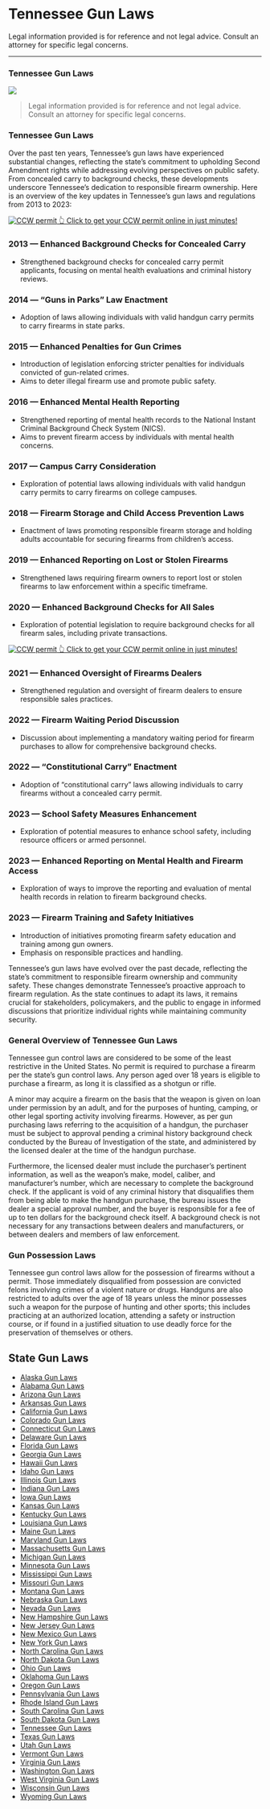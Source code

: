 # Tennessee Gun Laws

Legal information provided is for reference and not legal advice. Consult an attorney for specific legal concerns. 

* * *

### Tennessee Gun Laws

![](https://cdn-images-1.medium.com/max/1200/1*RPLfKSAYbiqdCHOapCHGSw.png)

> Legal information provided is for reference and not legal advice. Consult an attorney for specific legal concerns.

### Tennessee Gun Laws

Over the past ten years, Tennessee’s gun laws have experienced substantial changes, reflecting the state’s commitment to upholding Second Amendment rights while addressing evolving perspectives on public safety. From concealed carry to background checks, these developments underscore Tennessee’s dedication to responsible firearm ownership. Here is an overview of the key updates in Tennessee’s gun laws and regulations from 2013 to 2023:

<a href="https://serp.ly/ccw">
<div>
    <img src="https://cdn-images-1.medium.com/max/1200/1*aCmvRhaa5Xjz4zDZxHzAjg.png" alt="CCW permit">
    👆 Click to get your CCW permit online in just minutes!
</div>
</a>

### 2013 — Enhanced Background Checks for Concealed Carry

  * Strengthened background checks for concealed carry permit applicants, focusing on mental health evaluations and criminal history reviews.



### 2014 — “Guns in Parks” Law Enactment

  * Adoption of laws allowing individuals with valid handgun carry permits to carry firearms in state parks.



### 2015 — Enhanced Penalties for Gun Crimes

  * Introduction of legislation enforcing stricter penalties for individuals convicted of gun-related crimes.
  * Aims to deter illegal firearm use and promote public safety.



### 2016 — Enhanced Mental Health Reporting

  * Strengthened reporting of mental health records to the National Instant Criminal Background Check System (NICS).
  * Aims to prevent firearm access by individuals with mental health concerns.



### 2017 — Campus Carry Consideration

  * Exploration of potential laws allowing individuals with valid handgun carry permits to carry firearms on college campuses.



### 2018 — Firearm Storage and Child Access Prevention Laws

  * Enactment of laws promoting responsible firearm storage and holding adults accountable for securing firearms from children’s access.



### 2019 — Enhanced Reporting on Lost or Stolen Firearms

  * Strengthened laws requiring firearm owners to report lost or stolen firearms to law enforcement within a specific timeframe.



### 2020 — Enhanced Background Checks for All Sales

  * Exploration of potential legislation to require background checks for all firearm sales, including private transactions.



<a href="https://serp.ly/ccw">
<div>
    <img src="https://cdn-images-1.medium.com/max/1200/1*TMCVgNoKp2NAtvLSAMkaJg.png" alt="CCW permit">
    👆 Click to get your CCW permit online in just minutes!
</div>
</a>


### 2021 — Enhanced Oversight of Firearms Dealers

  * Strengthened regulation and oversight of firearm dealers to ensure responsible sales practices.



### 2022 — Firearm Waiting Period Discussion

  * Discussion about implementing a mandatory waiting period for firearm purchases to allow for comprehensive background checks.



### 2022 — “Constitutional Carry” Enactment

  * Adoption of “constitutional carry” laws allowing individuals to carry firearms without a concealed carry permit.



### 2023 — School Safety Measures Enhancement

  * Exploration of potential measures to enhance school safety, including resource officers or armed personnel.



### 2023 — Enhanced Reporting on Mental Health and Firearm Access

  * Exploration of ways to improve the reporting and evaluation of mental health records in relation to firearm background checks.



### 2023 — Firearm Training and Safety Initiatives

  * Introduction of initiatives promoting firearm safety education and training among gun owners.
  * Emphasis on responsible practices and handling.



Tennessee’s gun laws have evolved over the past decade, reflecting the state’s commitment to responsible firearm ownership and community safety. These changes demonstrate Tennessee’s proactive approach to firearm regulation. As the state continues to adapt its laws, it remains crucial for stakeholders, policymakers, and the public to engage in informed discussions that prioritize individual rights while maintaining community security.

### General Overview of Tennessee Gun Laws

Tennessee gun control laws are considered to be some of the least restrictive in the United States. No permit is required to purchase a firearm per the state’s gun control laws. Any person aged over 18 years is eligible to purchase a firearm, as long it is classified as a shotgun or rifle.

A minor may acquire a firearm on the basis that the weapon is given on loan under permission by an adult, and for the purposes of hunting, camping, or other legal sporting activity involving firearms. However, as per gun purchasing laws referring to the acquisition of a handgun, the purchaser must be subject to approval pending a criminal history background check conducted by the Bureau of Investigation of the state, and administered by the licensed dealer at the time of the handgun purchase.

Furthermore, the licensed dealer must include the purchaser’s pertinent information, as well as the weapon’s make, model, caliber, and manufacturer’s number, which are necessary to complete the background check. If the applicant is void of any criminal history that disqualifies them from being able to make the handgun purchase, the bureau issues the dealer a special approval number, and the buyer is responsible for a fee of up to ten dollars for the background check itself. A background check is not necessary for any transactions between dealers and manufacturers, or between dealers and members of law enforcement.



### Gun Possession Laws

Tennessee gun control laws allow for the possession of firearms without a permit. Those immediately disqualified from possession are convicted felons involving crimes of a violent nature or drugs. Handguns are also restricted to adults over the age of 18 years unless the minor possesses such a weapon for the purpose of hunting and other sports; this includes practicing at an authorized location, attending a safety or instruction course, or if found in a justified situation to use deadly force for the preservation of themselves or others.

## State Gun Laws

- [Alaska Gun Laws](https://github.com/universityofguns/laws/blob/main/state-gun-laws/Alaska-Gun-Laws.md)
- [Alabama Gun Laws](https://github.com/universityofguns/laws/blob/main/state-gun-laws/Alabama-Gun-Laws.md)
- [Arizona Gun Laws](https://github.com/universityofguns/laws/blob/main/state-gun-laws/Arizona-Gun-Laws.md)
- [Arkansas Gun Laws](https://github.com/universityofguns/laws/blob/main/state-gun-laws/Arkansas-Gun-Laws.md)
- [California Gun Laws](https://github.com/universityofguns/laws/blob/main/state-gun-laws/California-Gun-Laws.md)
- [Colorado Gun Laws](https://github.com/universityofguns/laws/blob/main/state-gun-laws/Colorado-Gun-Laws.md)
- [Connecticut Gun Laws](https://github.com/universityofguns/laws/blob/main/state-gun-laws/Connecticut-Gun-Laws.md)
- [Delaware Gun Laws](https://github.com/universityofguns/laws/blob/main/state-gun-laws/Delaware-Gun-Laws.md)
- [Florida Gun Laws](https://github.com/universityofguns/laws/blob/main/state-gun-laws/Florida-Gun-Laws.md)
- [Georgia Gun Laws](https://github.com/universityofguns/laws/blob/main/state-gun-laws/Georgia-Gun-Laws.md)
- [Hawaii Gun Laws](https://github.com/universityofguns/laws/blob/main/state-gun-laws/Hawaii-Gun-Laws.md)
- [Idaho Gun Laws](https://github.com/universityofguns/laws/blob/main/state-gun-laws/Idaho-Gun-Laws.md)
- [Illinois Gun Laws](https://github.com/universityofguns/laws/blob/main/state-gun-laws/Illinois-Gun-Laws.md)
- [Indiana Gun Laws](https://github.com/universityofguns/laws/blob/main/state-gun-laws/Indiana-Gun-Laws.md)
- [Iowa Gun Laws](https://github.com/universityofguns/laws/blob/main/state-gun-laws/Iowa-Gun-Laws.md)
- [Kansas Gun Laws](https://github.com/universityofguns/laws/blob/main/state-gun-laws/Kansas-Gun-Laws.md)
- [Kentucky Gun Laws](https://github.com/universityofguns/laws/blob/main/state-gun-laws/Kentucky-Gun-Laws.md)
- [Louisiana Gun Laws](https://github.com/universityofguns/laws/blob/main/state-gun-laws/Louisiana-Gun-Laws.md)
- [Maine Gun Laws](https://github.com/universityofguns/laws/blob/main/state-gun-laws/Maine-Gun-Laws.md)
- [Maryland Gun Laws](https://github.com/universityofguns/laws/blob/main/state-gun-laws/Maryland-Gun-Laws.md)
- [Massachusetts Gun Laws](https://github.com/universityofguns/laws/blob/main/state-gun-laws/Massachusetts-Gun-Laws.md)
- [Michigan Gun Laws](https://github.com/universityofguns/laws/blob/main/state-gun-laws/Michigan-Gun-Laws.md)
- [Minnesota Gun Laws](https://github.com/universityofguns/laws/blob/main/state-gun-laws/Minnesota-Gun-Laws.md)
- [Mississippi Gun Laws](https://github.com/universityofguns/laws/blob/main/state-gun-laws/Mississippi-Gun-Laws.md)
- [Missouri Gun Laws](https://github.com/universityofguns/laws/blob/main/state-gun-laws/Missouri-Gun-Laws.md)
- [Montana Gun Laws](https://github.com/universityofguns/laws/blob/main/state-gun-laws/Montana-Gun-Laws.md)
- [Nebraska Gun Laws](https://github.com/universityofguns/laws/blob/main/state-gun-laws/Nebraska-Gun-Laws.md)
- [Nevada Gun Laws](https://github.com/universityofguns/laws/blob/main/state-gun-laws/Nevada-Gun-Laws.md)
- [New Hampshire Gun Laws](https://github.com/universityofguns/laws/blob/main/state-gun-laws/New-Hampshire-Gun-Laws.md)
- [New Jersey Gun Laws](https://github.com/universityofguns/laws/blob/main/state-gun-laws/New-Jersey-Gun-Laws.md)
- [New Mexico Gun Laws](https://github.com/universityofguns/laws/blob/main/state-gun-laws/New-Mexico-Gun-Laws.md)
- [New York Gun Laws](https://github.com/universityofguns/laws/blob/main/state-gun-laws/New-York-Gun-Laws.md)
- [North Carolina Gun Laws](https://github.com/universityofguns/laws/blob/main/state-gun-laws/North-Carolina-Gun-Laws.md)
- [North Dakota Gun Laws](https://github.com/universityofguns/laws/blob/main/state-gun-laws/North-Dakota-Gun-Laws.md)
- [Ohio Gun Laws](https://github.com/universityofguns/laws/blob/main/state-gun-laws/Ohio-Gun-Laws.md)
- [Oklahoma Gun Laws](https://github.com/universityofguns/laws/blob/main/state-gun-laws/Oklahoma-Gun-Laws.md)
- [Oregon Gun Laws](https://github.com/universityofguns/laws/blob/main/state-gun-laws/Oregon-Gun-Laws.md)
- [Pennsylvania Gun Laws](https://github.com/universityofguns/laws/blob/main/state-gun-laws/Pennsylvania-Gun-Laws.md)
- [Rhode Island Gun Laws](https://github.com/universityofguns/laws/blob/main/state-gun-laws/Rhode-Island-Gun-Laws.md)
- [South Carolina Gun Laws](https://github.com/universityofguns/laws/blob/main/state-gun-laws/South-Carolina-Gun-Laws.md)
- [South Dakota Gun Laws](https://github.com/universityofguns/laws/blob/main/state-gun-laws/South-Dakota-Gun-Laws.md)
- [Tennessee Gun Laws](https://github.com/universityofguns/laws/blob/main/state-gun-laws/Tennessee-Gun-Laws.md)
- [Texas Gun Laws](https://github.com/universityofguns/laws/blob/main/state-gun-laws/Texas-Gun-Laws.md)
- [Utah Gun Laws](https://github.com/universityofguns/laws/blob/main/state-gun-laws/Utah-Gun-Laws.md)
- [Vermont Gun Laws](https://github.com/universityofguns/laws/blob/main/state-gun-laws/Vermont-Gun-Laws.md)
- [Virginia Gun Laws](https://github.com/universityofguns/laws/blob/main/state-gun-laws/Virginia-Gun-Laws.md)
- [Washington Gun Laws](https://github.com/universityofguns/laws/blob/main/state-gun-laws/Washington-Gun-Laws.md)
- [West Virginia Gun Laws](https://github.com/universityofguns/laws/blob/main/state-gun-laws/West-Virginia-Gun-Laws.md)
- [Wisconsin Gun Laws](https://github.com/universityofguns/laws/blob/main/state-gun-laws/Wisconsin-Gun-Laws.md)
- [Wyoming Gun Laws](https://github.com/universityofguns/laws/blob/main/state-gun-laws/Wyoming-Gun-Laws.md)